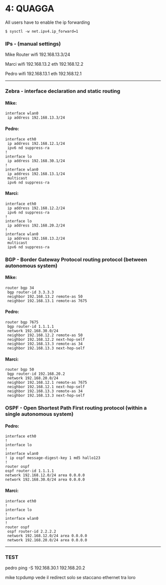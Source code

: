 # 4: QUAGGA

All users have to enable the ip forwarding

```shell
$ sysctl -w net.ipv4.ip_forward=1
```

### IPs - (manual settings)

Mike Router
	wifi 	192.168.13.3/24

Marci
	wifi 		192.168.13.2
	eth			192.168.12.2

Pedro
	wifi		192.168.13.1
	eth			192.168.12.1

-----

### Zebra - interface declaration and static routing

#### Mike:

```shell
interface wlan0
 ip address 192.168.13.3/24
```

#### Pedro:
```shell
interface eth0
 ip address 192.168.12.1/24
 ipv6 nd suppress-ra
!
interface lo
 ip address 192.168.30.1/24
!
interface wlan0
 ip address 192.168.13.1/24
 multicast
 ipv6 nd suppress-ra
```

#### Marci:
```shell
interface eth0
 ip address 192.168.12.2/24
 ipv6 nd suppress-ra
!
interface lo
 ip address 192.168.20.2/24
!
interface wlan0
 ip address 192.168.13.2/24
 multicast
 ipv6 nd suppress-ra
```

### BGP - **Border Gateway Protocol** routing protocol (between autonomous system)

#### Mike:
```shell
router bgp 34
 bgp router-id 3.3.3.3
 neighbor 192.168.13.2 remote-as 50
 neighbor 192.168.13.1 remote-as 7675
```

#### Pedro:

```shell
router bgp 7675
 bgp router-id 1.1.1.1
 network 192.168.30.0/24
 neighbor 192.168.12.2 remote-as 50
 neighbor 192.168.12.2 next-hop-self
 neighbor 192.168.13.3 remote-as 34
 neighbor 192.168.13.3 next-hop-self
```

#### Marci:

```shell
router bgp 50
 bgp router-id 192.168.20.2
 network 192.168.20.0/24
 neighbor 192.168.12.1 remote-as 7675
 neighbor 192.168.12.1 next-hop-self
 neighbor 192.168.13.3 remote-as 34
 neighbor 192.168.13.3 next-hop-self
```

### OSPF - **Open Shortest Path First** routing protocol (within a single autonomous system)

#### Pedro:

 ```shell
interface eth0
!
interface lo
!
interface wlan0
! ip ospf message-digest-key 1 md5 hallo123
!
router ospf
 ospf router-id 1.1.1.1
 network 192.168.12.0/24 area 0.0.0.0
 network 192.168.30.0/24 area 0.0.0.0
 ```

#### Marci:

```shell
interface eth0
!
interface lo
!
interface wlan0
!
router ospf
 ospf router-id 2.2.2.2
 network 192.168.12.0/24 area 0.0.0.0
 network 192.168.20.0/24 area 0.0.0.0
 ```
 ----

### TEST
pedro ping -S 192.168.30.1 192.168.20.2

mike tcpdump vede il redirect solo se staccano ethernet tra loro
